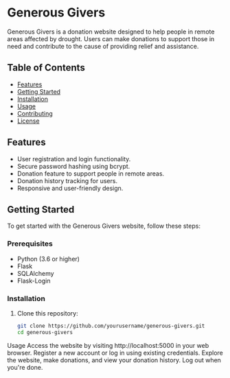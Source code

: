 # Generous Givers

Generous Givers is a donation website designed to help people in remote areas affected by drought. Users can make donations to support those in need and contribute to the cause of providing relief and assistance.

## Table of Contents

- [Features](#features)
- [Getting Started](#getting-started)
- [Installation](#installation)
- [Usage](#usage)
- [Contributing](#contributing)
- [License](#license)

## Features

- User registration and login functionality.
- Secure password hashing using bcrypt.
- Donation feature to support people in remote areas.
- Donation history tracking for users.
- Responsive and user-friendly design.

## Getting Started

To get started with the Generous Givers website, follow these steps:

### Prerequisites

- Python (3.6 or higher)
- Flask
- SQLAlchemy
- Flask-Login

### Installation

1. Clone this repository:

   ```bash
   git clone https://github.com/yourusername/generous-givers.git
   cd generous-givers

Usage
Access the website by visiting http://localhost:5000 in your web browser.
Register a new account or log in using existing credentials.
Explore the website, make donations, and view your donation history.
Log out when you're done.
